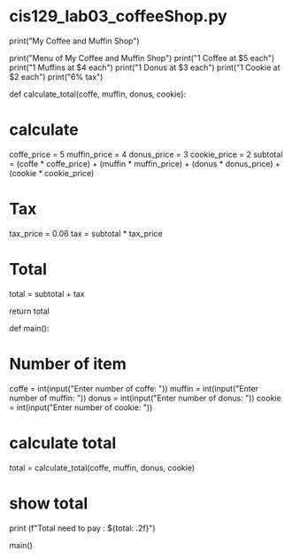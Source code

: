 # cis129_lab03_coffeeShop.py
print("My Coffee and Muffin Shop")

print("Menu of My Coffee and Muffin Shop")
print("1 Coffee at $5 each")
print("1 Muffins at $4 each")
print("1 Donus at $3 each")
print("1 Cookie at $2 each")
print("6% tax")

def calculate_total(coffe, muffin, donus, cookie):
  # calculate 
  coffe_price = 5
  muffin_price = 4
  donus_price = 3
  cookie_price = 2
  subtotal = (coffe * coffe_price) + (muffin * muffin_price) + (donus * donus_price) + (cookie * cookie_price)

  # Tax
  tax_price = 0.06
  tax = subtotal * tax_price

  # Total
  total = subtotal + tax

  return total

def main():
  # Number of item 
  coffe = int(input("Enter number of coffe: "))
  muffin = int(input("Enter number of muffin: "))
  donus = int(input("Enter number of donus: "))
  cookie = int(input("Enter number of cookie: "))

  # calculate total
  total = calculate_total(coffe, muffin, donus, cookie)

  # show total
  print (f"Total need to pay : ${total: .2f}")

main()
